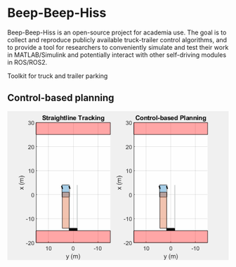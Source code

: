 # Beep-Beep-Hiss

Beep-Beep-Hiss is an open-source project for academia use. The goal is to collect and reproduce publicly available truck-trailer control algorithms, and to provide a tool for researchers to conveniently simulate and test their work in MATLAB/Simulink and potentially interact with other self-driving modules in ROS/ROS2.

Toolkit for truck and trailer parking

## Control-based planning

![](./misc/controlBasedPlanning.gif)


